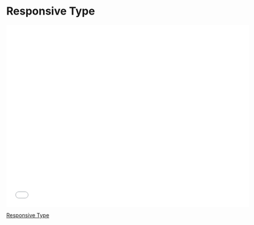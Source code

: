 # Responsive Type

<iframe width="640" height="480" src="//www.youtube.com/embed/I3SB9RNg74w?rel=0&modestbranding=1" frameborder="0" allowfullscreen></iframe><p><a href="https://www.youtube.com/watch?v=I3SB9RNg74w">Responsive Type</a></p>

